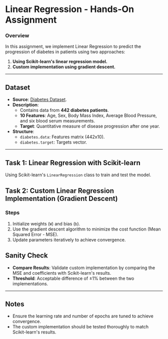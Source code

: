 
# Linear Regression - Hands-On Assignment

### Overview
In this assignment, we implement Linear Regression to predict the progression of diabetes in patients using two approaches:
1. **Using Scikit-learn's linear regression model.**
2. **Custom implementation using gradient descent.**

---

## Dataset
- **Source**: [Diabetes Dataset](https://www4.stat.ncsu.edu/~boos/var.select/diabetes.html).
- **Description**:
  - Contains data from **442 diabetes patients**.
  - **10 Features**: Age, Sex, Body Mass Index, Average Blood Pressure, and six blood serum measurements.
  - **Target**: Quantitative measure of disease progression after one year.
- **Structure**:
  - `diabetes.data`: Features matrix (442x10).
  - `diabetes.target`: Targets vector.

---

## Task 1: Linear Regression with Scikit-learn
Using Scikit-learn's `LinearRegression` class to train and test the model.


## Task 2: Custom Linear Regression Implementation (Gradient Descent)
### Steps
1. Initialize weights (`W`) and bias (`b`).
2. Use the gradient descent algorithm to minimize the cost function (Mean Squared Error - MSE).
3. Update parameters iteratively to achieve convergence.

## Sanity Check
- **Compare Results**: Validate custom implementation by comparing the MSE and coefficients with Scikit-learn's results.
- **Threshold**: Acceptable difference of ±1% between the two implementations.

---

## Notes
- Ensure the learning rate and number of epochs are tuned to achieve convergence.
- The custom implementation should be tested thoroughly to match Scikit-learn's results.

